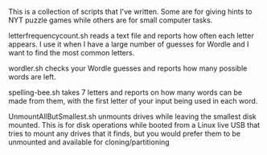 This is a collection of scripts that I've written.  Some are for giving hints to NYT puzzle games while others are for small computer tasks.

letterfrequencycount.sh reads a text file and reports how often each letter appears.  I use it when I have a large number of guesses for Wordle and I want to find the most common letters.

wordler.sh checks your Wordle guesses and reports how many possible words are left.

spelling-bee.sh takes 7 letters and reports on how many words can be made from them, with the first letter of your input being used in each word.

UnmountAllButSmallest.sh unmounts drives while leaving the smallest disk mounted.  This is for disk operations while booted from a Linux live USB that tries to mount any drives that it finds, but you would prefer them to be unmounted and available for cloning/partitioning
